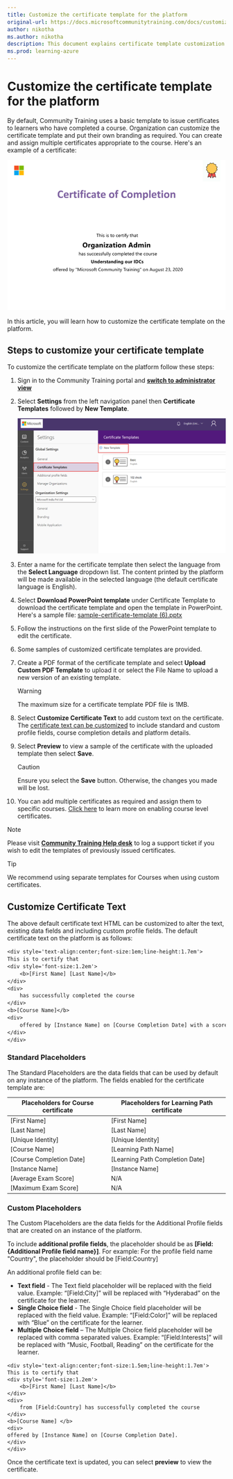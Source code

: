 ```yaml
---
title: Customize the certificate template for the platform
original-url: https://docs.microsoftcommunitytraining.com/docs/customize-the-certificate-template
author: nikotha
ms.author: nikotha
description: This document explains certificate template customization flow on the Community Training platform. 
ms.prod: learning-azure
---
```


# Customize the certificate template for the platform

By default, Community Training uses a basic template to issue certificates to learners who have completed a course. Organization can customize the certificate template and put their own branding as required. You can create and assign multiple certificates appropriate to the course. Here's an example of a certificate:

![Multiple certificates](../media/image%28324%29.png)

In this article, you will learn how to customize the certificate template on the platform.

## Steps to customize your certificate template

To customize the certificate template on the platform follow these steps:

1. Sign in to the Community Training portal and [**switch to administrator view**](../get-started/step-by-step-configuration-guide.md#step-2--switch-to-administrator-view-of-the-portal)

1. Select **Settings** from the left navigation panel then **Certificate Templates** followed by **New Template**.

    ![certificate selection](../media/certificate%20selection.png)

1. Enter a name for the certificate template then select the language from the **Select Language** dropdown list. The content printed by the platform will be made available in the selected language (the default certificate language is English).

1. Select **Download PowerPoint template** under Certificate Template to download the certificate template and open the template in PowerPoint. Here's a sample file: [sample-certificate-template (6).pptx](https://github.com/MicrosoftDocs/microsoft-community-training/files/6938903/sample-certificate-template.6.pptx)

1. Follow the instructions on the first slide of the PowerPoint template to edit the certificate.

1. Some samples of customized certificate templates are provided.

1. Create a PDF format of the certificate template and select **Upload Custom PDF Template** to upload it or select the File Name to upload a new version of an existing template.

    > [!WARNING]
    > The maximum size for a certificate template PDF file is 1MB.

1. Select **Customize Certificate Text** to add custom text on the certificate. The [certificate text can be customized](#customize-certificate-text) to include standard and custom profile fields, course completion details and platform details.

1. Select **Preview** to view a sample of the certificate with the uploaded template then select **Save**.

    > [!CAUTION]
    > Ensure you select the **Save** button. Otherwise, the changes you made will be lost.

1. You can add multiple certificates as required and assign them to specific courses. [Click here](../settings/enable-course-level-certificate.md) to learn more on enabling course level certificates.

> [!NOTE]
> Please visit [**Community Training Help desk**](https://go.microsoft.com/fwlink/?linkid=2104630) to log a support ticket if you wish to edit the templates of previously issued certificates.

> [!TIP]
> We recommend using separate templates for Courses when using custom certificates.

## Customize Certificate Text

The above default certificate text HTML can be customized to alter the text, existing data fields and including custom profile fields. The default certificate text on the platform is as follows:

```Default Certificate Text
<div style='text-align:center;font-size:1em;line-height:1.7em'>
This is to certify that
<div style='font-size:1.2em'>
    <b>[First Name] [Last Name]</b>
</div>
<div>
    has successfully completed the course
</div>
<b>[Course Name]</b>
<div>
    offered by [Instance Name] on [Course Completion Date] with a score of [Average Exam Score]%.
</div>
</div>
```

### Standard Placeholders

The Standard Placeholders are the data fields that can be used by default on any instance of the platform. The fields enabled for the certificate template are:

|Placeholders for Course certificate| Placeholders for Learning Path certificate|
|---|---|
|[First Name]|[First Name]|
|[Last Name]|[Last Name]|
|[Unique Identity]|[Unique Identity]|
|[Course Name]|[Learning Path Name]|
|[Course Completion Date]|[Learning Path Completion Date]|
|[Instance Name]|[Instance Name]|
|[Average Exam Score]|N/A|
|[Maximum Exam Score]|N/A|

### Custom Placeholders

The Custom Placeholders are the data fields for the Additional Profile fields that are created on an instance of the platform.

To include **additional profile fields**, the placeholder should be as **[Field:{Additional Profile field name}]**. For example: For the profile field name "Country", the placeholder should be [Field:Country]

An additional profile field can be:

* **Text field** -  The Text field placeholder will be replaced with the field value. Example: “[Field:City]” will be replaced with “Hyderabad” on the certificate for the learner.
* **Single Choice field** - The Single Choice field placeholder will be replaced with the field value. Example: “[Field:Color]” will be replaced with “Blue” on the certificate for the learner.
* **Multiple Choice field** – The Multiple Choice field placeholder will be replaced with comma separated values. Example: “[Field:Interests]” will be replaced with “Music, Football, Reading” on the certificate for the learner.

```Sample Certificate Text with Additional Profile Field 'Country'
<div style='text-align:center;font-size:1.5em;line-height:1.7em'>
This is to certify that
<div style='font-size:1.2em'>
    <b>[First Name] [Last Name]</b>
</div>
<div>
    from [Field:Country] has successfully completed the course
</div>
<b>[Course Name] </b>
<div>
offered by [Instance Name] on [Course Completion Date].
</div>
</div>
```

Once the certificate text is updated, you can select **preview** to view the certificate.
